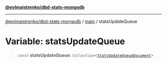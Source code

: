 [**@evlmaistrenko/dbd-stats-mongodb**](../../../README.md)

---

[@evlmaistrenko/dbd-stats-mongodb](../../../README.md) / [main](../README.md) / statsUpdateQueue

# Variable: statsUpdateQueue

> `const` **statsUpdateQueue**: `Collection`\<[`StatsUpdateQueueDocument`](../type-aliases/StatsUpdateQueueDocument.md)\>

